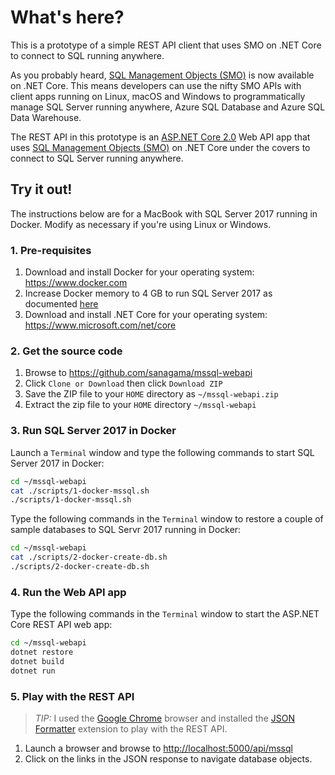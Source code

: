 # What's here?

This is a prototype of a simple REST API client that uses SMO on .NET Core to connect to SQL running anywhere.

As you probably heard, [SQL Management Objects (SMO)](https://www.nuget.org/packages/Microsoft.SqlServer.SqlManagementObjects) is now available on .NET Core. This means developers can use the nifty SMO APIs with client apps running on Linux, macOS and Windows to programmatically manage SQL Server running anywhere, Azure SQL Database and Azure SQL Data Warehouse.

The REST API in this prototype is an [ASP.NET Core 2.0](https://docs.microsoft.com/en-us/aspnet/core/getting-started) Web API app that uses [SQL Management Objects (SMO)](https://www.nuget.org/packages/Microsoft.SqlServer.SqlManagementObjects) on .NET Core under the covers to connect to SQL Server running anywhere.

## Try it out!

The instructions below are for a MacBook with SQL Server 2017 running in Docker. Modify as necessary if you're using Linux or Windows.

### 1. Pre-requisites

1. Download and install Docker for your operating system: <https://www.docker.com>
1. Increase Docker memory to 4 GB to run SQL Server 2017 as documented [here](https://docs.microsoft.com/en-us/sql/linux/quickstart-install-connect-docker#requirements)
1. Download and install .NET Core for your operating system: <https://www.microsoft.com/net/core>

### 2. Get the source code

1. Browse to <https://github.com/sanagama/mssql-webapi>
1. Click ```Clone or Download``` then click ```Download ZIP```
1. Save the ZIP file to your ```HOME``` directory as ```~/mssql-webapi.zip```
1. Extract the zip file to your ```HOME``` directory ```~/mssql-webapi```

### 3. Run SQL Server 2017 in Docker

Launch a ```Terminal``` window and type the following commands to start SQL Server 2017 in Docker:

```bash
cd ~/mssql-webapi
cat ./scripts/1-docker-mssql.sh
./scripts/1-docker-mssql.sh
```

Type the following commands in the ```Terminal``` window to restore a couple of sample databases to SQL Servr 2017 running in Docker:

```bash
cd ~/mssql-webapi
cat ./scripts/2-docker-create-db.sh
./scripts/2-docker-create-db.sh
```

### 4. Run the Web API app

Type the following commands in the ```Terminal``` window to start the ASP.NET Core REST API web app:

```bash
cd ~/mssql-webapi
dotnet restore
dotnet build
dotnet run
```

### 5. Play with the REST API

> *TIP:* I used the [Google Chrome](https://www.google.com/chrome/) browser and installed the [JSON Formatter](https://github.com/callumlocke/json-formatter) extension to play with the REST API.

1. Launch a browser and browse to <http://localhost:5000/api/mssql>
1. Click on the links in the JSON response to navigate database objects.


